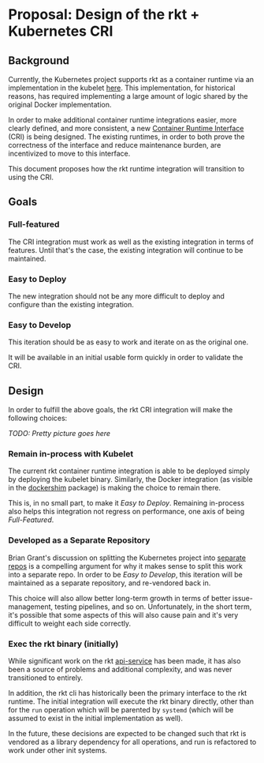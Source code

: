 # Proposal: Design of the rkt + Kubernetes CRI

## Background

Currently, the Kubernetes project supports rkt as a container runtime via an implementation in the kubelet [here](https://github.com/kubernetes/kubernetes/tree/v1.3.6/pkg/kubelet/rkt).
This implementation, for historical reasons, has required implementing a large amount of logic shared by the original Docker implementation.

In order to make additional container runtime integrations easier, more clearly defined, and more consistent, a new [Container Runtime Interface](https://github.com/kubernetes/features/issues/54) (CRI) is being designed.
The existing runtimes, in order to both prove the correctness of the interface and reduce maintenance burden, are incentivized to move to this interface.

This document proposes how the rkt runtime integration will transition to using the CRI.

## Goals

### Full-featured

The CRI integration must work as well as the existing integration in terms of features. Until that's the case, the existing integration will continue to be maintained.

### Easy to Deploy

The new integration should not be any more difficult to deploy and configure than the existing integration.

### Easy to Develop 

This iteration should be as easy to work and iterate on as the original one.

It will be available in an initial usable form quickly in order to validate the CRI.

## Design

In order to fulfill the above goals, the rkt CRI integration will make the following choices:

*TODO: Pretty picture goes here*

### Remain in-process with Kubelet

The current rkt container runtime integration is able to be deployed simply by deploying the kubelet binary. Similarly, the Docker integration (as visible in the [dockershim](https://github.com/kubernetes/kubernetes/tree/83035a52ce59d39f216079ebb3968e3d3b69085f/pkg/kubelet/dockershim) package) is making the choice to remain there.

This is, in no small part, to make it *Easy to Deploy*. Remaining in-process also helps this integration not regress on performance, one axis of being *Full-Featured*.

### Developed as a Separate Repository

Brian Grant's discussion on splitting the Kubernetes project into [separate repos](https://github.com/kubernetes/kubernetes/issues/24343) is a compelling argument for why it makes sense to split this work into a separate repo. In order to be *Easy to Develop*, this iteration will be maintained as a separate repository, and re-vendored back in.

This choice will also allow better long-term growth in terms of better
issue-management, testing pipelines, and so on. Unfortunately, in the short
term, it's possible that some aspects of this will also cause pain and it's
very difficult to weight each side correctly.

### Exec the rkt binary (initially)

While significant work on the rkt
[api-service](https://coreos.com/rkt/docs/latest/subcommands/api-service.html)
has been made, it has also been a source of problems and additional complexity,
and was never transitioned to entirely.

In addition, the rkt cli has historically been the primary interface to the rkt runtime. The initial integration will execute the rkt binary directly, other than for the `run` operation which will be parented by `systemd` (which will be assumed to exist in the initial implementation as well).

In the future, these decisions are expected to be changed such that rkt is vendored as a library dependency for all operations, and run is refactored to work under other init systems.

